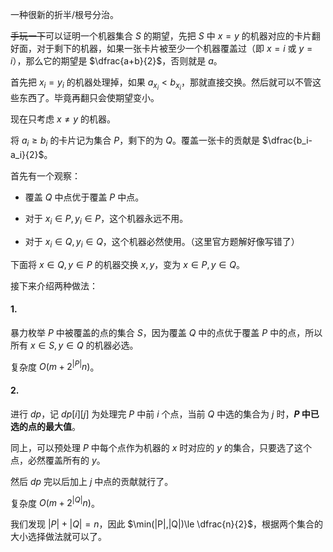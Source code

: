 一种很新的折半/根号分治。

~~手玩一下~~可以证明一个机器集合 $S$ 的期望，先把 $S$ 中 $x=y$ 的机器对应的卡片翻好面，对于剩下的机器，如果一张卡片被至少一个机器覆盖过（即 $x=i$ 或 $y=i$），那么它的期望是 $\dfrac{a+b}{2}$，否则就是 $a$。

首先把 $x_i=y_i$ 的机器处理掉，如果 $a_{x_i}<b_{x_i}$，那就直接交换。然后就可以不管这些东西了。毕竟再翻只会使期望变小。

现在只考虑 $x\not =y$ 的机器。

将 $a_i\ge b_i$ 的卡片记为集合 $P$，剩下的为 $Q$。覆盖一张卡的贡献是 $\dfrac{b_i-a_i}{2}$。

首先有一个观察：

- 覆盖 $Q$ 中点优于覆盖 $P$ 中点。

- 对于 $x_i\in P,y_i\in P$，这个机器永远不用。

- 对于 $x_i\in Q,y_i\in Q$，这个机器必然使用。（这里官方题解好像写错了）

下面将 $x\in Q,y\in P$ 的机器交换 $x,y$，变为 $x\in P,y\in Q$。

接下来介绍两种做法：

#### $1.$

暴力枚举 $P$ 中被覆盖的点的集合 $S$，因为覆盖 $Q$ 中的点优于覆盖 $P$ 中的点，所以所有 $x\in S,y\in Q$ 的机器必选。

复杂度 $O(m+2^{|P|}n)$。

#### $2.$

进行 $dp$，记 $dp[i][j]$ 为处理完 $P$ 中前 $i$ 个点，当前 $Q$ 中选的集合为 $j$ 时，**$P$ 中已选的点的最大值**。

同上，可以预处理 $P$ 中每个点作为机器的 $x$ 时对应的 $y$ 的集合，只要选了这个点，必然覆盖所有的 $y$。

然后 $dp$ 完以后加上 $j$ 中点的贡献就行了。

复杂度 $O(m+2^{|Q|}n)$。

我们发现 $|P|+|Q|=n$，因此 $\min(|P|,|Q|)\le \dfrac{n}{2}$，根据两个集合的大小选择做法就可以了。